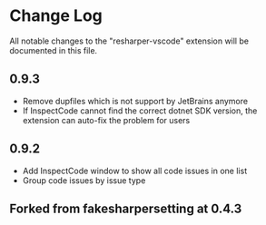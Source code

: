 # Change Log

All notable changes to the "resharper-vscode" extension will be documented in this file.

## 0.9.3
* Remove dupfiles which is not support by JetBrains anymore
* If InspectCode cannot find the correct dotnet SDK version, the extension can auto-fix the problem for users

## 0.9.2
* Add InspectCode window to show all code issues in one list
* Group code issues by issue type

## Forked from fakesharpersetting at 0.4.3
